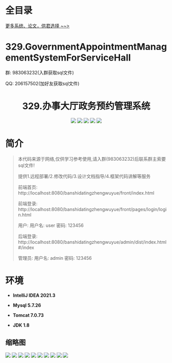 # 全目录

[更多系统、论文，供君选择 ~~>](https://www.yuque.com/wisebit/blog)

# 329.GovernmentAppointmentManagementSystemForServiceHall

<p>群: 983063232(入群获取sql文件)</p>
<p>QQ: 206157502(加好友获取sql文件)</p>

<p><h1 align="center">329.办事大厅政务预约管理系统</h1></p>


<p align="center">
	<img src="https://img.shields.io/badge/jdk-1.8-orange.svg"/>
    <img src="https://img.shields.io/badge/spring-5.x-lightgrey.svg"/>
    <img src="https://img.shields.io/badge/springmvc-3.x-blue.svg"/>
    <img src="https://img.shields.io/badge/mybatis-5.x-yellow.svg"/>
    <img src="https://img.shields.io/badge/vue-3.x-blue.svg"/>
</p>

# 简介

> 本代码来源于网络,仅供学习参考使用,请入群(983063232)后联系群主索要sql文件!
>
> 提供1.远程部署/2.修改代码/3.设计文档指导/4.框架代码讲解等服务
>
> 前端首页: http://localhost:8080/banshidatingzhengwuyue/front/index.html
>
> 前端登录: http://localhost:8080/banshidatingzhengwuyue/front/pages/login/login.html
>
> 用户: 用户名: user 密码: 123456
>
> 后端登录: http://localhost:8080/banshidatingzhengwuyue/admin/dist/index.html#/index
>
> 管理员: 用户名: admin 密码: 123456

# 环境

- <b>IntelliJ IDEA 2021.3</b>

- <b>Mysql 5.7.26</b>

- <b>Tomcat 7.0.73</b>

- <b>JDK 1.8</b>




## 缩略图

![](https://bitwise.oss-cn-heyuan.aliyuncs.com/2024/9/10/02ad3458-8659-4768-a367-7e5777619f16.png)
![](https://bitwise.oss-cn-heyuan.aliyuncs.com/2024/9/10/99e76b81-29dc-47fe-a3d6-f5c82b3f8398.png)
![](https://bitwise.oss-cn-heyuan.aliyuncs.com/2024/9/10/deca7251-a4cb-4799-94ba-83191555b049.png)
![](https://bitwise.oss-cn-heyuan.aliyuncs.com/2024/9/10/54345c16-0bc3-4d08-b418-ae37631af221.png)
![](https://bitwise.oss-cn-heyuan.aliyuncs.com/2024/9/10/d8e1641a-d7d5-4346-9a3b-387f20f03382.png)
![](https://bitwise.oss-cn-heyuan.aliyuncs.com/2024/9/10/ffd9dd25-739c-46f9-96fe-26cca58af8ea.png)
![](https://bitwise.oss-cn-heyuan.aliyuncs.com/2024/9/10/fa64fb36-1924-480a-affc-aac0789ba991.png)
![](https://bitwise.oss-cn-heyuan.aliyuncs.com/2024/9/10/7ebe0a05-fc4b-4267-aa57-b30a625be07c.png)
![](https://bitwise.oss-cn-heyuan.aliyuncs.com/2024/9/10/210f9da9-a890-4ddb-9a16-7bed1d036e3b.png)
![](https://bitwise.oss-cn-heyuan.aliyuncs.com/2024/9/10/03370e79-ee33-4e23-8f17-0baa6e695f0a.png)




